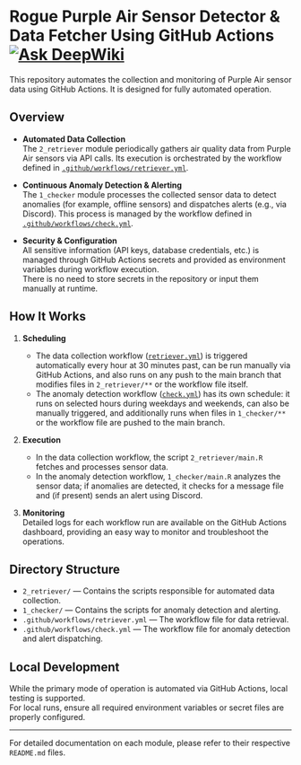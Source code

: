 # Rogue Purple Air Sensor Detector & Data Fetcher Using GitHub Actions [![Ask DeepWiki](https://deepwiki.com/badge.svg)](https://deepwiki.com/YONGHUNI/rougue_PA_detector)


This repository automates the collection and monitoring of Purple Air sensor data using GitHub Actions. It is designed for fully automated operation.

## Overview

- **Automated Data Collection**  
  The `2_retriever` module periodically gathers air quality data from Purple Air sensors via API calls. Its execution is orchestrated by the workflow defined in [`.github/workflows/retriever.yml`](.github/workflows/retriever.yml).

- **Continuous Anomaly Detection & Alerting**  
  The `1_checker` module processes the collected sensor data to detect anomalies (for example, offline sensors) and dispatches alerts (e.g., via Discord). This process is managed by the workflow defined in [`.github/workflows/check.yml`](.github/workflows/check.yml).

- **Security & Configuration**  
  All sensitive information (API keys, database credentials, etc.) is managed through GitHub Actions secrets and provided as environment variables during workflow execution.  
  There is no need to store secrets in the repository or input them manually at runtime.

## How It Works

1. **Scheduling**  
   - The data collection workflow ([`retriever.yml`](.github/workflows/retriever.yml)) is triggered automatically every hour at 30 minutes past, can be run manually via GitHub Actions, and also runs on any push to the main branch that modifies files in `2_retriever/**` or the workflow file itself.
   - The anomaly detection workflow ([`check.yml`](.github/workflows/check.yml)) has its own schedule: it runs on selected hours during weekdays and weekends, can also be manually triggered, and additionally runs when files in `1_checker/**` or the workflow file are pushed to the main branch.

2. **Execution**  
   - In the data collection workflow, the script `2_retriever/main.R` fetches and processes sensor data.
   - In the anomaly detection workflow, `1_checker/main.R` analyzes the sensor data; if anomalies are detected, it checks for a message file and (if present) sends an alert using Discord.

3. **Monitoring**  
   Detailed logs for each workflow run are available on the GitHub Actions dashboard, providing an easy way to monitor and troubleshoot the operations.

## Directory Structure

- `2_retriever/` — Contains the scripts responsible for automated data collection.
- `1_checker/` — Contains the scripts for anomaly detection and alerting.
- `.github/workflows/retriever.yml` — The workflow file for data retrieval.
- `.github/workflows/check.yml` — The workflow file for anomaly detection and alert dispatching.

## Local Development

While the primary mode of operation is automated via GitHub Actions, local testing is supported.  
For local runs, ensure all required environment variables or secret files are properly configured.

---

For detailed documentation on each module, please refer to their respective `README.md` files.
